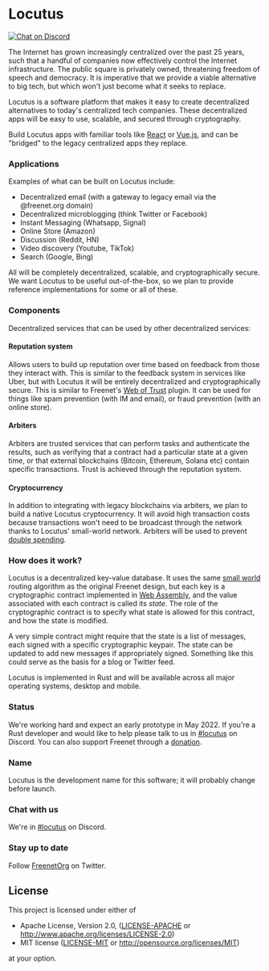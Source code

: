 # Locutus 

[![Chat on Discord](https://img.shields.io/discord/917499817758978089?label=chat&logo=discord)](https://discord.gg/Q2FWzCqKQD)

The Internet has grown increasingly centralized over the past 25 years, such that a handful of companies now effectively control the Internet infrastructure. The public square is privately owned, threatening freedom of speech and democracy. It is imperative that we provide a viable alternative to big tech, but which won't just become what it seeks to replace.

Locutus is a software platform that makes it easy to create decentralized alternatives to today's centralized tech companies. These decentralized apps will be easy to use, scalable, and secured through cryptography.

Build Locutus apps with familiar tools like [React](https://reactjs.org/) or [Vue.js](https://vuejs.org/), and can be "bridged" to the legacy centralized apps they replace.

### Applications

Examples of what can be built on Locutus include:

* Decentralized email (with a gateway to legacy email via the @freenet.org domain)
* Decentralized microblogging (think Twitter or Facebook)
* Instant Messaging (Whatsapp, Signal)
* Online Store (Amazon)
* Discussion (Reddit, HN)
* Video discovery (Youtube, TikTok)
* Search (Google, Bing)

All will be completely decentralized, scalable, and cryptographically secure. We want Locutus to be useful out-of-the-box, so we plan to provide reference implementations for some or all of these.

### Components

Decentralized services that can be used by other decentralized services:

#### Reputation system

Allows users to build up reputation over time based on feedback from those they interact with. This is similar to the feedback system in services like Uber, but with Locutus it will be entirely decentralized and cryptographically secure. This is similar to Freenet's [Web of Trust](https://github.com/freenet/plugin-WebOfTrust#:~:text=The%20Freenet%20plugin%20Web%20of,by%20drowning%20it%20in%20spam.) plugin. It can be used for things like spam prevention (with IM and email), or fraud prevention (with an online store).

#### Arbiters

Arbiters are trusted services that can perform tasks and authenticate the results, such as verifying that a contract had a particular state at a given time, or that external blockchains (Bitcoin, Ethereum, Solana etc) contain specific transactions. Trust is achieved through the reputation system.

#### Cryptocurrency

In addition to integrating with legacy blockchains via arbiters, we plan to build a native Locutus cryptocurrency. It will avoid high transaction costs because transactions won't need to be broadcast through the network thanks to Locutus' small-world network. Arbiters will be used to prevent [double spending](https://en.wikipedia.org/wiki/Double-spending).

### How does it work?

Locutus is a decentralized key-value database. It uses the same [small world](https://freenetproject.org/assets/papers/lic.pdf) routing algorithm as the original Freenet design, but each key is a cryptographic contract implemented in [Web Assembly](https://webassembly.org/), and the value associated with each contract is called its *state*. The role of the cryptographic contract is to specify what state is allowed for this contract, and how the state is modified.

A very simple contract might require that the state is a list of messages, each signed with a specific cryptographic keypair. The state can be updated to add new messages if appropriately signed. Something like this could serve as the basis for a blog or Twitter feed.

Locutus is implemented in Rust and will be available across all major operating systems, desktop and mobile.

### Status

We're working hard and expect an early prototype in May 2022. If you're a Rust developer and would like to help please talk to us in [#locutus](https://discord.gg/2kZuKNxYXv) on Discord. You can also support Freenet through a [donation](https://freenetproject.org/pages/donate.html).

### Name

Locutus is the development name for this software; it will probably change before launch.

### Chat with us

We're in [#locutus](https://discord.gg/2kZuKNxYXv) on Discord.

### Stay up to date

Follow [FreenetOrg](https://twitter.com/freenetorg) on Twitter.

## License

This project is licensed under either of

- Apache License, Version 2.0, ([LICENSE-APACHE](LICENSE-APACHE) or
  http://www.apache.org/licenses/LICENSE-2.0)
- MIT license ([LICENSE-MIT](LICENSE-MIT) or
  http://opensource.org/licenses/MIT)

at your option.
